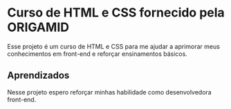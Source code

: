 
# Curso de HTML e CSS fornecido pela ORIGAMID

Esse projeto é um curso de HTML e CSS para me ajudar a aprimorar meus conhecimentos em front-end e reforçar ensinamentos básicos.


## Aprendizados

Nesse projeto espero reforçar minhas habilidade como desenvolvedora front-end.

